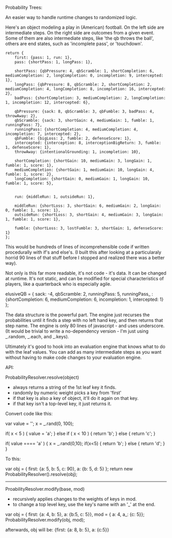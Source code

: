 Probability Trees:

An easier way to handle runtime changes to randomized logic.

Here's an object modeling a play in (American) football.  On the left side are intermediate steps.  On the right side are outcomes from a given event.  Some of them are also intermediate steps, like 'the qb throws the ball', others are end states, such as 'incomplete pass', or 'touchdown'.

	return {
		first: {pass: 1, run: 1},
		pass: {shortPass: 1, longPass: 1},

		shortPass: {qbPressure: 4, qbScramble: 1, shortCompletion: 6, mediumCompletion: 2, longCompletion: 0, incompletion: 9, intercepted: 1},
		longPass: {qbPressure: 8, qbScramble: 2, shortCompletion: 2, mediumCompletion: 4, longCompletion: 8, incompletion: 16, intercepted: 2},
		badPass: {shortCompletion: 3, mediumCompletion: 2, longCompletion: 1, incompletion: 12, intercepted: 6},

		qbPressure: {sack: 8, qbScramble: 3, qbFumble: 3, badPass: 4, throwAway: 2},
		qbScramble: {sack: 3, shortGain: 4, mediumGain: 1, fumble: 1, runningPass: 7},
		runningPass: {shortCompletion: 4, mediumCompletion: 4, incompletion: 7, intercepted: 2},
		qbFumble: {bigLoss: 2, fumble: 2, defenseScore: 1},
		intercepted: {interception: 8, interceptionBigReturn: 3, fumble: 1, defenseScore: 1},
		throwAway: {intentionalGrounding: 1, incompletion: 10},

		shortCompletion: {shortGain: 10, mediumGain: 3, longGain: 1, fumble: 1, score: 1},
		mediumCompletion: {shortGain: 1, mediumGain: 10, longGain: 4, fumble: 1, score: 2},
		longCompletion: {shortGain: 0, mediumGain: 1, longGain: 10, fumble: 1, score: 5},


		run: {middleRun: 1, outsideRun: 1},
		
		middleRun: {shortLoss: 3, shortGain: 6, mediumGain: 2, longGain: 0, fumble: 1, score: 1},
		outsideRun: {shortLoss: 3, shortGain: 4, mediumGain: 3, longGain: 1, fumble: 1, score: 1},
		
		fumble: {shortLoss: 3, lostFumble: 3, shortGain: 1, defenseScore: 1}
	};


This would be hundreds of lines of incomprehensible code if written procedurally with if's and else's.  (I built this after looking at a particularaly horrid 90 lines of that stuff before I stopped and realized there was a better way).  

Not only is this far more readable, it's not code - it's data.  It can be changed at runtime.  It's not static, and can be modified for special characteristics of players, like a quarterback who is especially agile.

elusiveQB = {
		sack: -4,
		qbScramble: 2,
		runningPass: 5,
		runningPass_ : {shortCompletion: 6, mediumCompletion: 6, incompletion: 1, intercepted: 1}
	};
    
The data structure is the powerful part.  The engine just recurses the probabilities until it finds a step with no left hand key, and then returns that step name.  The engine is only 80 lines of javascript - and uses underscore.  (It would be trivial to write a no-dependency version - I'm just using _.random, _.each, and _.keys).

Ultimately it's good to hook into an evaluation engine that knows what to do with the leaf values.  You can add as many intermediate steps as you want without having to make code changes to your evaluation engine.


API:

ProbabilityResolver.resolve(object)
- always returns a string of the 1st leaf key it finds.
- randomly by numeric weight picks a key from 'first'
- if that key is also a key of object, it'll do it again on that key.
- if that key isn't a top-level key, it just returns it.

Convert code like this:

var value = '';
x = _.rand(0, 100);

if( x < 5 ) {
    value = 'a';
} else if ( x < 10 ) {
    return 'b';
} else {
    return 'c';
}

if( value ==== 'a' ) {
    x = _.rand(0,10);
    if(x<5) {
        return 'b';
    } else {
        return 'd';
    }
}

To this:

var obj = {
    first: {a: 5, b: 5, c: 90},
    a: {b: 5, d: 5}
};
return new ProbabilityResolver().resolve(obj);


-------------------------

ProabilityResolver.modify(base, mod)
- recursively applies changes to the weights of keys in mod.
- to change a top level key, use the key's name with an '_' at the end.

var obj = {
    first: {a: 4, b: 5},
    a: {b:5, c: 5}},
    mod = { a: 4, a_: {c: 5}};
ProbabilityResolver.modify(obj, mod);

afterwards, obj will be:
    {first: {a: 8, b: 5},
    a: {c:5}}